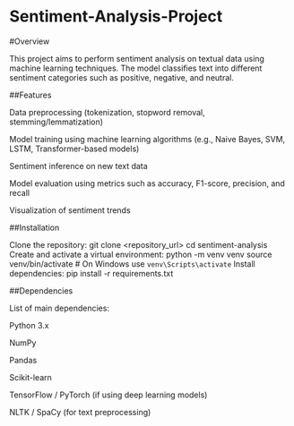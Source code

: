 # Sentiment-Analysis-Project

#Overview

This project aims to perform sentiment analysis on textual data using machine learning techniques. The model classifies text into different sentiment categories such as positive, negative, and neutral.

##Features

Data preprocessing (tokenization, stopword removal, stemming/lemmatization)

Model training using machine learning algorithms (e.g., Naive Bayes, SVM, LSTM, Transformer-based models)

Sentiment inference on new text data

Model evaluation using metrics such as accuracy, F1-score, precision, and recall

Visualization of sentiment trends

##Installation

Clone the repository:
git clone <repository_url>
cd sentiment-analysis
Create and activate a virtual environment:
python -m venv venv
source venv/bin/activate  # On Windows use `venv\Scripts\activate`
Install dependencies:
pip install -r requirements.txt

##Dependencies

List of main dependencies:

Python 3.x

NumPy

Pandas

Scikit-learn

TensorFlow / PyTorch (if using deep learning models)

NLTK / SpaCy (for text preprocessing)

